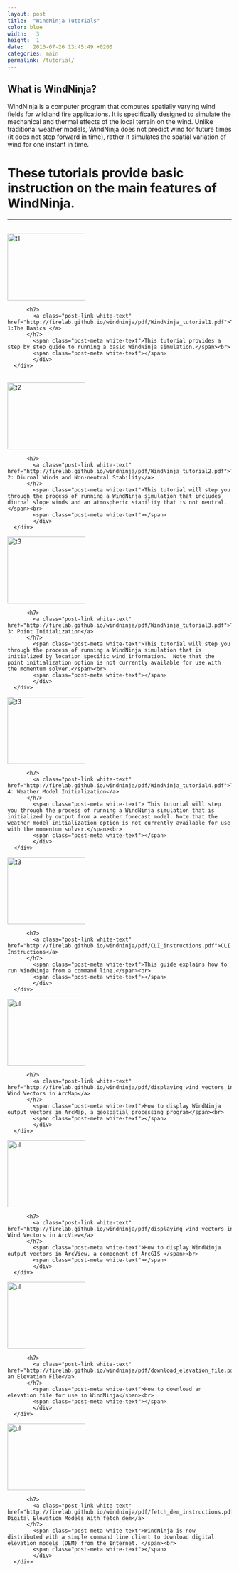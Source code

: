 ```yaml
---
layout: post
title:  "WindNinja Tutorials"
color: blue
width:   3
height:  1
date:   2016-07-26 13:45:49 +0200
categories: main
permalink: /tutorial/
---
```


## What is WindNinja?

WindNinja is a computer program that computes spatially varying wind fields for wildland fire applications. It is specifically designed to simulate the mechanical and thermal effects of the local terrain on the wind. Unlike traditional weather models, WindNinja does not predict wind for future times (it does not step forward in time), rather it simulates the spatial variation of wind for one instant in time.


# These tutorials provide basic instruction on the main features of WindNinja.

* * *
<br>
<div class="col col-12">
  <div class="block red">
      <div class="block-body height-.5">
      <div class="col col-3">
        <a href="http://firelab.github.io/windninja/pdf/WindNinja_tutorial1.pdf"><img src="http://firelab.github.io/windninja/assets/t1.jpg" alt="t1" style="width:175px;height:150px;"></a>
      </div>
      <div class="col col-.5">
      </div>
      <div class="col col-8">

          <h7>
            <a class="post-link white-text" href="http://firelab.github.io/windninja/pdf/WindNinja_tutorial1.pdf">Tutorial 1:The Basics </a>
          </h7>
            <span class="post-meta white-text">This tutorial provides a step by step guide to running a basic WindNinja simulation.</span><br>
            <span class="post-meta white-text"></span>
            </div>
      </div>
  </div>
</div>
<br>
<div class="col col-12">
  <div class="block green">
      <div class="block-body height-.5">
      <div class="col col-3">
        <a href="http://firelab.github.io/windninja/pdf/WindNinja_tutorial2.pdf"><img src="http://firelab.github.io/windninja/assets/t2.jpg" alt="t2" style="width:175px;height:150px;"></a>
      </div>
      <div class="col col-.5">
      </div>
      <div class="col col-8">

          <h7>
            <a class="post-link white-text" href="http://firelab.github.io/windninja/pdf/WindNinja_tutorial2.pdf">Tutorial 2: Diurnal Winds and Non-neutral Stability</a>
          </h7>
            <span class="post-meta white-text">This tutorial will step you through the process of running a WindNinja simulation that includes diurnal slope winds and an atmospheric stability that is not neutral.</span><br>
            <span class="post-meta white-text"></span>
            </div>
      </div>
  </div>
</div>
<div class="col col-12">
  <div class="block blue">
      <div class="block-body height-.5">
      <div class="col col-3">
        <a href="http://firelab.github.io/windninja/pdf/WindNinja_tutorial3.pdf"><img src="http://firelab.github.io/windninja/assets/t3.png" alt="t3" style="width:175px;height:150px;"></a>
      </div>
      <div class="col col-.5">
      </div>
      <div class="col col-8">

          <h7>
            <a class="post-link white-text" href="http://firelab.github.io/windninja/pdf/WindNinja_tutorial3.pdf">Tutorial 3: Point Initialization</a>
          </h7>
            <span class="post-meta white-text">This tutorial will step you through the process of running a WindNinja simulation that is initialized by location specific wind information.  Note that the point initialization option is not currently available for use with the momentum solver.</span><br>
            <span class="post-meta white-text"></span>
            </div>
      </div>
  </div>
</div>
<div class="col col-12">
  <div class="block orange">
      <div class="block-body height-.5">
      <div class="col col-3">
        <a href="http://firelab.github.io/windninja/pdf/WindNinja_tutorial4.pdf"><img src="http://firelab.github.io/windninja/assets/t4.png" alt="t3" style="width:175px;height:150px;"></a>
      </div>
      <div class="col col-.5">
      </div>
      <div class="col col-8">

          <h7>
            <a class="post-link white-text" href="http://firelab.github.io/windninja/pdf/WindNinja_tutorial4.pdf">Tutorial 4: Weather Model Initialization</a>
          </h7>
            <span class="post-meta white-text"> This tutorial will step you through the process of running a WindNinja simulation that is initialized by output from a weather forecast model. Note that the weather model initialization option is not currently available for use with the momentum solver.</span><br>
            <span class="post-meta white-text"></span>
            </div>
      </div>
  </div>
</div>
<div class="col col-12">
  <div class="block purple">
      <div class="block-body height-.5">
      <div class="col col-3">
        <a href="http://firelab.github.io/windninja/pdf/CLI_instructions.pdf"><img src="http://firelab.github.io/windninja/assets/cli.png" alt="t3" style="width:175px;height:150px;"></a>
      </div>
      <div class="col col-.5">
      </div>
      <div class="col col-8">

          <h7>
            <a class="post-link white-text" href="http://firelab.github.io/windninja/pdf/CLI_instructions.pdf">CLI Instructions</a>
          </h7>
            <span class="post-meta white-text">This guide explains how to run WindNinja from a command line.</span><br>
            <span class="post-meta white-text"></span>
            </div>
      </div>
  </div>
</div>
<div class="col col-12">
  <div class="block blue">
      <div class="block-body height-.5">
      <div class="col col-3">
        <a href="http://firelab.github.io/windninja/pdf/displaying_wind_vectors_in_ArcMap.pdf"><img src="http://firelab.github.io/windninja/assets/ultralounge.png" alt="ul" style="width:175px;height:150px;"></a>
      </div>
      <div class="col col-.5">
      </div>
      <div class="col col-8">

          <h7>
            <a class="post-link white-text" href="http://firelab.github.io/windninja/pdf/displaying_wind_vectors_in_ArcMap.pdf">Displaying Wind Vectors in ArcMap</a>
          </h7>
            <span class="post-meta white-text">How to display WindNinja output vectors in ArcMap, a geospatial processing program</span><br>
            <span class="post-meta white-text"></span>
            </div>
      </div>
  </div>
</div>
<div class="col col-12">
  <div class="block teal">
      <div class="block-body height-.5">
      <div class="col col-3">
        <a href="http://firelab.github.io/windninja/pdf/displaying_wind_vectors_in_ArcView.pdf"><img src="http://firelab.github.io/windninja/assets/ultrashit.png" alt="ul" style="width:175px;height:150px;"></a>
      </div>
      <div class="col col-.5">
      </div>
      <div class="col col-8">

          <h7>
            <a class="post-link white-text" href="http://firelab.github.io/windninja/pdf/displaying_wind_vectors_in_ArcView.pdf">Displaying Wind Vectors in ArcView</a>
          </h7>
            <span class="post-meta white-text">How to display WindNinja output vectors in ArcView, a component of ArcGIS </span><br>
            <span class="post-meta white-text"></span>
            </div>
      </div>
  </div>
</div>
<div class="col col-12">
  <div class="block red">
      <div class="block-body height-.5">
      <div class="col col-3">
        <a href="http://firelab.github.io/windninja/pdf/download_elevation_file.pdf"><img src="http://firelab.github.io/windninja/assets/elevation_file.png" alt="ul" style="width:175px;height:150px;"></a>
      </div>
      <div class="col col-.5">
      </div>
      <div class="col col-8">

          <h7>
            <a class="post-link white-text" href="http://firelab.github.io/windninja/pdf/download_elevation_file.pdf">Downloading an Elevation File</a>
          </h7>
            <span class="post-meta white-text">How to download an elevation file for use in WindNinja</span><br>
            <span class="post-meta white-text"></span>
            </div>
      </div>
  </div>
</div>
<div class="col col-12">
  <div class="block purple">
      <div class="block-body height-.5">
      <div class="col col-3">
        <a href="http://firelab.github.io/windninja/pdf/fetch_dem_instructions.pdf"><img src="http://firelab.github.io/windninja/assets/dem.png" alt="ul" style="width:175px;height:150px;"></a>
      </div>
      <div class="col col-.5">
      </div>
      <div class="col col-8">

          <h7>
            <a class="post-link white-text" href="http://firelab.github.io/windninja/pdf/fetch_dem_instructions.pdf">Downloading Digital Elevation Models With fetch_dem</a>
          </h7>
            <span class="post-meta white-text">WindNinja is now distributed with a simple command line client to download digital elevation models (DEM) from the Internet. </span><br>
            <span class="post-meta white-text"></span>
            </div>
      </div>
  </div>
</div>
